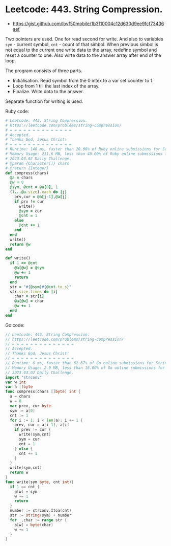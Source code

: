 # Leetcode: 443. String Compression.

- https://gist.github.com/lbvf50mobile/1b3f10004c12d630d9ee9fcf73436aef

Two pointers are used. One for read second for write. And also to variables `sym` - current symbol, `cnt` - count of that simbol. When previous simbol is not equal to the current one write data to the array, redefine symbol and reset a counter to one. Also wirte data to the answer array after end of the loop.

The program consists of three parts.

- Initialisation. Read symbol from the 0 intex to a var set counter to 1.
- Loop from 1 till the last index of the array.
- Finalize. Write data to the answer.

Separate function for writing is used.

Ruby code:
```Ruby
# Leetcode: 443. String Compression.
# https://leetcode.com/problems/string-compression/
# = = = = = = = = = = = = = =
# Accepted.
# Thanks God, Jesus Christ!
# = = = = = = = = = = = = = =
# Runtime: 140 ms, faster than 20.00% of Ruby online submissions for String Compression.
# Memory Usage: 211.6 MB, less than 40.00% of Ruby online submissions for String Compression.
# 2023.03.02 Daily Challenge.
# @param {Character[]} chars
# @return {Integer}
def compress(chars)
  @a = chars
  @w = 0
  @sym, @cnt = @a[0], 1
  (1...@a.size).each do |j|
    prv,cur = @a[j-1],@a[j]
    if prv != cur
      write()
      @sym = cur
      @cnt = 1
    else
      @cnt += 1
    end
  end
  write()
  return @w
end

def write()
  if 1 == @cnt
    @a[@w] = @sym
    @w += 1
    return
  end
  str = "#{@sym}#{@cnt.to_s}"
  str.size.times do |i|
    char = str[i]
    @a[@w] = char
    @w += 1
  end
end
```

Go code:
```Go
// Leetcode: 443. String Compression.
// https://leetcode.com/problems/string-compression/
// = = = = = = = = = = = = = =
// Accepted.
// Thanks God, Jesus Christ!
// = = = = = = = = = = = = = =
// Runtime: 6 ms, faster than 62.67% of Go online submissions for String Compression.
// Memory Usage: 2.9 MB, less than 16.00% of Go online submissions for String Compression.
// 2023.03.02 Daily Challenge.
import "strconv"
var w int
var a []byte
func compress(chars []byte) int {
  a = chars
  w = 0
  var prev, cur byte
  sym := a[0]
  cnt := 1
  for i := 1; i < len(a); i += 1 {
    prev, cur = a[i-1], a[i]
    if prev != cur {
      write(sym,cnt)
      sym = cur
      cnt = 1
    } else {
      cnt += 1
    }
  }
  write(sym,cnt)
  return w
}
func write(sym byte, cnt int){
  if 1 == cnt {
    a[w] = sym
    w += 1
    return
  }
  number := strconv.Itoa(cnt)
  str := string(sym) + number
  for _,char := range str {
    a[w] = byte(char)
    w += 1
  }
}
```
